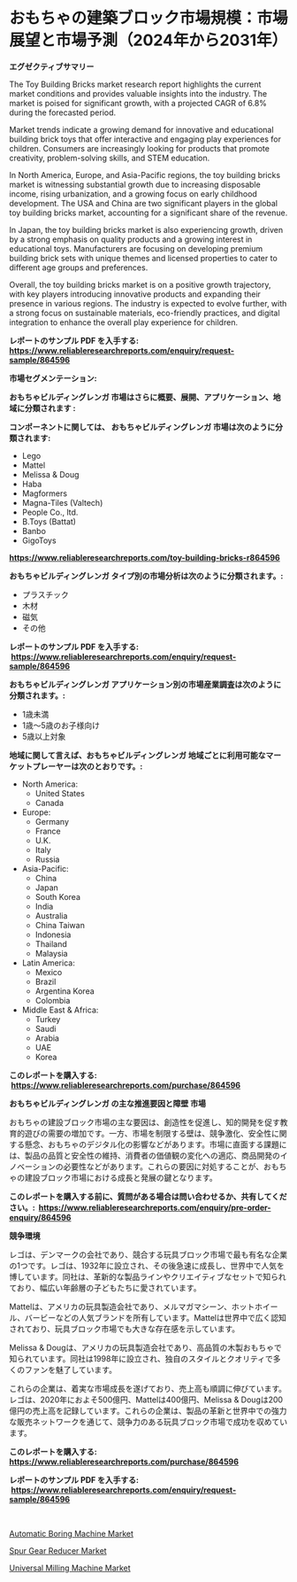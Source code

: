 <p><h1>おもちゃの建築ブロック市場規模：市場展望と市場予測（2024年から2031年）</h1></p><p><strong>エグゼクティブサマリー</strong></p>
<p><p>The Toy Building Bricks market research report highlights the current market conditions and provides valuable insights into the industry. The market is poised for significant growth, with a projected CAGR of 6.8% during the forecasted period.</p><p>Market trends indicate a growing demand for innovative and educational building brick toys that offer interactive and engaging play experiences for children. Consumers are increasingly looking for products that promote creativity, problem-solving skills, and STEM education.</p><p>In North America, Europe, and Asia-Pacific regions, the toy building bricks market is witnessing substantial growth due to increasing disposable income, rising urbanization, and a growing focus on early childhood development. The USA and China are two significant players in the global toy building bricks market, accounting for a significant share of the revenue.</p><p>In Japan, the toy building bricks market is also experiencing growth, driven by a strong emphasis on quality products and a growing interest in educational toys. Manufacturers are focusing on developing premium building brick sets with unique themes and licensed properties to cater to different age groups and preferences.</p><p>Overall, the toy building bricks market is on a positive growth trajectory, with key players introducing innovative products and expanding their presence in various regions. The industry is expected to evolve further, with a strong focus on sustainable materials, eco-friendly practices, and digital integration to enhance the overall play experience for children.</p></p>
<p><strong>レポートのサンプル PDF を入手する: <a href="https://www.reliableresearchreports.com/enquiry/request-sample/864596">https://www.reliableresearchreports.com/enquiry/request-sample/864596</a></strong></p>
<p><strong>市場セグメンテーション:</strong></p>
<p><strong> おもちゃビルディングレンガ 市場はさらに概要、展開、アプリケーション、地域に分類されます :</strong></p>
<p><strong>コンポーネントに関しては、 おもちゃビルディングレンガ 市場は次のように分類されます: &nbsp;</strong></p>
<p><ul><li>Lego</li><li>Mattel</li><li>Melissa & Doug</li><li>Haba</li><li>Magformers</li><li>Magna-Tiles (Valtech)</li><li>People Co., ltd.</li><li>B.Toys (Battat)</li><li>Banbo</li><li>GigoToys</li></ul></p>
<p><strong><a href="https://www.reliableresearchreports.com/toy-building-bricks-r864596">https://www.reliableresearchreports.com/toy-building-bricks-r864596</a></strong></p>
<p><strong> おもちゃビルディングレンガ タイプ別の市場分析は次のように分類されます。:</strong></p>
<p><ul><li>プラスチック</li><li>木材</li><li>磁気</li><li>その他</li></ul></p>
<p><strong>レポートのサンプル PDF を入手する: &nbsp;<a href="https://www.reliableresearchreports.com/enquiry/request-sample/864596">https://www.reliableresearchreports.com/enquiry/request-sample/864596</a></strong></p>
<p><strong> おもちゃビルディングレンガ アプリケーション別の市場産業調査は次のように分類されます。:</strong></p>
<p><ul><li>1歳未満</li><li>1歳～5歳のお子様向け</li><li>5歳以上対象</li></ul></p>
<p><strong>地域に関して言えば、おもちゃビルディングレンガ 地域ごとに利用可能なマーケットプレーヤーは次のとおりです。:</strong></p>
<p><ul>
    <li>
        North America:
        <ul>
            <li>United States</li>
            <li>Canada</li>
        </ul>
    </li>
    <li>
        Europe:
        <ul>
            <li>Germany</li>
            <li>France</li>
            <li>U.K.</li>
            <li>Italy</li>
            <li>Russia</li>
        </ul>
    </li>
    <li>
        Asia-Pacific:
        <ul>
            <li>China</li>
            <li>Japan</li>
            <li>South Korea</li>
            <li>India</li>
            <li>Australia</li>
            <li>China Taiwan</li>
            <li>Indonesia</li>
            <li>Thailand</li>
            <li>Malaysia</li>
        </ul>
    </li>
    <li>
        Latin America:
        <ul>
            <li>Mexico</li>
            <li>Brazil</li>
            <li>Argentina Korea</li>
            <li>Colombia</li>
        </ul>
    </li>
    <li>
        Middle East & Africa:
        <ul>
            <li>Turkey</li>
            <li>Saudi</li>
            <li>Arabia</li>
            <li>UAE</li>
            <li>Korea</li>
        </ul>
    </li>
    </ul></p>
<p><strong>このレポートを購入する: &nbsp;<a href="https://www.reliableresearchreports.com/purchase/864596">https://www.reliableresearchreports.com/purchase/864596</a></strong></p>
<p><strong>おもちゃビルディングレンガ の主な推進要因と障壁 市場</strong></p>
<p><p>おもちゃの建設ブロック市場の主な要因は、創造性を促進し、知的開発を促す教育的遊びの需要の増加です。一方、市場を制限する壁は、競争激化、安全性に関する懸念、おもちゃのデジタル化の影響などがあります。市場に直面する課題には、製品の品質と安全性の維持、消費者の価値観の変化への適応、商品開発のイノベーションの必要性などがあります。これらの要因に対処することが、おもちゃの建設ブロック市場における成長と発展の鍵となります。</p></p>
<p><strong>このレポートを購入する前に、質問がある場合は問い合わせるか、共有してください。:&nbsp; <a href="https://www.reliableresearchreports.com/enquiry/pre-order-enquiry/864596">https://www.reliableresearchreports.com/enquiry/pre-order-enquiry/864596</a></strong></p>
<p><strong>競争環境</strong></p>
<p><p>レゴは、デンマークの会社であり、競合する玩具ブロック市場で最も有名な企業の1つです。レゴは、1932年に設立され、その後急速に成長し、世界中で人気を博しています。同社は、革新的な製品ラインやクリエイティブなセットで知られており、幅広い年齢層の子どもたちに愛されています。</p><p>Mattelは、アメリカの玩具製造会社であり、メルマガマシーン、ホットホイール、バービーなどの人気ブランドを所有しています。Mattelは世界中で広く認知されており、玩具ブロック市場でも大きな存在感を示しています。</p><p>Melissa & Dougは、アメリカの玩具製造会社であり、高品質の木製おもちゃで知られています。同社は1998年に設立され、独自のスタイルとクオリティで多くのファンを魅了しています。</p><p>これらの企業は、着実な市場成長を遂げており、売上高も順調に伸びています。レゴは、2020年におよそ500億円、Mattelは400億円、Melissa & Dougは200億円の売上高を記録しています。これらの企業は、製品の革新と世界中での強力な販売ネットワークを通じて、競争力のある玩具ブロック市場で成功を収めています。</p></p>
<p><strong>このレポートを購入する: &nbsp; <a href="https://www.reliableresearchreports.com/purchase/864596">https://www.reliableresearchreports.com/purchase/864596</a></strong></p>
<p><strong>レポートのサンプル PDF を入手する: &nbsp;<a href="https://www.reliableresearchreports.com/enquiry/request-sample/864596">https://www.reliableresearchreports.com/enquiry/request-sample/864596</a></strong><strong></strong></p>
<p>&nbsp;</p>
<p><p><a href="https://github.com/WillieWoodard/Market-Research-Report-List-4/blob/main/automatic-boring-machine-market.md">Automatic Boring Machine Market</a></p><p><a href="https://github.com/Sarissaschmalingtr6fz2739/Market-Research-Report-List-2/blob/main/spur-gear-reducer-market.md">Spur Gear Reducer Market</a></p><p><a href="https://github.com/marloy8/Market-Research-Report-List-4/blob/main/universal-milling-machine-market.md">Universal Milling Machine Market</a></p></p>